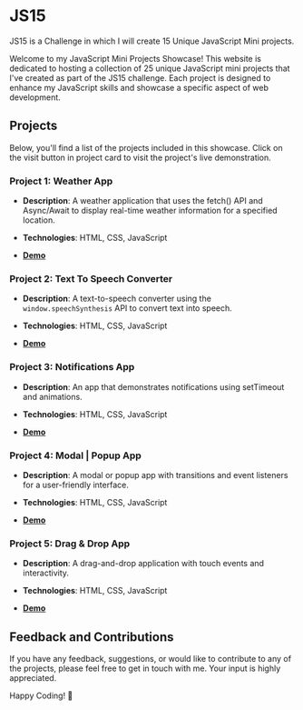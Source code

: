 # JS15
JS15 is a Challenge in which I will create 15 Unique JavaScript Mini projects.

Welcome to my JavaScript Mini Projects Showcase! This website is dedicated to hosting a collection of 25 unique JavaScript mini projects that I've created as part of the JS15 challenge. Each project is designed to enhance my JavaScript skills and showcase a specific aspect of web development.

## Projects

Below, you'll find a list of the projects included in this showcase. Click on the visit button in project card to visit the project's live demonstration.

### Project 1: Weather App

- **Description**: A weather application that uses the fetch() API and Async/Await to display real-time weather information for a specified location.

- **Technologies**: HTML, CSS, JavaScript

- **[Demo](https://js25.netlify.app/project1/)**

### Project 2: Text To Speech Converter

- **Description**: A text-to-speech converter using the `window.speechSynthesis` API to convert text into speech.

- **Technologies**: HTML, CSS, JavaScript

- **[Demo](https://js25.netlify.app/project2/)**

### Project 3: Notifications App

- **Description**: An app that demonstrates notifications using setTimeout and animations.

- **Technologies**: HTML, CSS, JavaScript

- **[Demo](https://js25.netlify.app/project3/)**

### Project 4: Modal | Popup App

- **Description**: A modal or popup app with transitions and event listeners for a user-friendly interface.

- **Technologies**: HTML, CSS, JavaScript

- **[Demo](https://js25.netlify.app/project4/)**

### Project 5: Drag & Drop App

- **Description**: A drag-and-drop application with touch events and interactivity.

- **Technologies**: HTML, CSS, JavaScript

- **[Demo](https://js25.netlify.app/project5/)**


## Feedback and Contributions

If you have any feedback, suggestions, or would like to contribute to any of the projects, please feel free to get in touch with me. Your input is highly appreciated.

Happy Coding! 🚀


